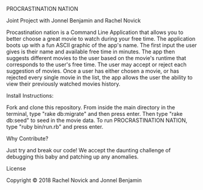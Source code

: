 PROCRASTINATION NATION

Joint Project with Jonnel Benjamin and Rachel Novick

Procastination nation is a Command Line Application that allows you to better choose a great movie to watch during your free time. The application boots up with a fun ASCII graphic of the app's name. The first input the user gives is their name and available free time in minutes. The app then suggests different movies to the user based on the movie's runtime that corresponds to the user's free time. The user may accept or reject each suggestion of movies. Once a user has either chosen a movie, or has rejected every single movie in the list, the app allows the user the ability to view their previously watched movies history.

Install Instructions:

Fork and clone this repository. From inside the main directory in the terminal, type "rake db:migrate" and then press enter. Then type "rake db:seed" to seed in the movie data. To run PROCRASTINATION NATION, type "ruby bin/run.rb" and press enter.

Why Contribute?

Just try and break our code! We accept the daunting challenge of debugging this baby and patching up any anomalies.

License

Copyright © 2018 Rachel Novick and Jonnel Benjamin
